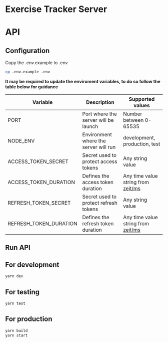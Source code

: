# Exercise Tracker Server

# API

## Configuration

Copy the .env.example to .env

```bash
cp .env.example .env
```

**It may be required to update the enviroment variables, to do so follow the table below for guidance**

| Variable               | Description                           | Supported values                                                       |
| ---------------------- | ------------------------------------- | ---------------------------------------------------------------------- |
| PORT                   | Port where the server will be launch  | Number between 0-65535                                                 |
| NODE_ENV               | Environment where the server will run | development, production, test                                          |
| ACCESS_TOKEN_SECRET    | Secret used to protect access tokens  | Any string value                                                       |
| ACCESS_TOKEN_DURATION  | Defines the access token duration     | Any time value string from [zeit/ms](https://www.npmjs.com/package/ms) |
| REFRESH_TOKEN_SECRET   | Secret used to protect refresh tokens | Any string value                                                       |
| REFRESH_TOKEN_DURATION | Defines the refresh token duration    | Any time value string from [zeit/ms](https://www.npmjs.com/package/ms) |

## Run API

## For development

```bash
yarn dev
```

## For testing

```bash
yarn test
```

## For production 
```bash
yarn build
yarn start
```
